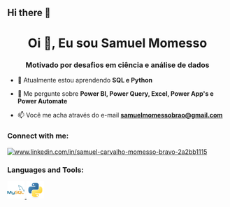 ## Hi there 👋

<h1 align="center">Oi 👋, Eu sou Samuel Momesso</h1>
<h3 align="center">Motivado por desafios em ciência e análise de dados</h3>

- 🌱 Atualmente estou aprendendo **SQL e Python**

- 💬 Me pergunte sobre **Power BI, Power Query, Excel, Power App's e Power Automate**

- 📫 Você me acha através do e-mail **samuelmomessobrao@gmail.com**

<h3 align="left">Connect with me:</h3>
<p align="left">
<a href="https://linkedin.com/in/www.linkedin.com/in/samuel-carvalho-momesso-bravo-2a2bb1115" target="blank"><img align="center" src="https://raw.githubusercontent.com/rahuldkjain/github-profile-readme-generator/master/src/images/icons/Social/linked-in-alt.svg" alt="www.linkedin.com/in/samuel-carvalho-momesso-bravo-2a2bb1115" height="30" width="40" /></a>
</p>

<h3 align="left">Languages and Tools:</h3>
<p align="left"> <a href="https://www.mysql.com/" target="_blank" rel="noreferrer"> <img src="https://raw.githubusercontent.com/devicons/devicon/master/icons/mysql/mysql-original-wordmark.svg" alt="mysql" width="40" height="40"/> </a> <a href="https://www.python.org" target="_blank" rel="noreferrer"> <img src="https://raw.githubusercontent.com/devicons/devicon/master/icons/python/python-original.svg" alt="python" width="40" height="40"/> </a> </p>



<!--
**SamuelMomesso/SamuelMomesso** is a ✨ _special_ ✨ repository because its `README.md` (this file) appears on your GitHub profile.

Here are some ideas to get you started:

- 🔭 I’m currently working on ...
- 🌱 I’m currently learning ...
- 👯 I’m looking to collaborate on ...
- 🤔 I’m looking for help with ...
- 💬 Ask me about ...
- 📫 How to reach me: ...
- 😄 Pronouns: ...
- ⚡ Fun fact: ...
-->
